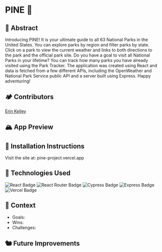 # PINE 🌲

## 🐻 Abstract
Introducing PINE! It is your ultimate guide to all 63 National Parks in the United States. You can explore parks by region and filter parks by state. Click on a park to view the current weather and links to both directions to the park and the official park site. Do you have a goal to visit all National Parks in your lifetime? You can track how many parks you have already visited using the Park Tracker. The application was created using React and data is fetched from a few different APIs, including the OpenWeather and National Park Service public API and a server built using Express. Happy adventuring! 

## 🏕️ Contributors 
[Erin Kelley](https://github.com/kelleyej)

## 🏔️ App Preview 

## 🦌 Installation Instructions
Visit the site at: pine-project.vercel.app

## 🫎 Technologies Used 
![React Badge](https://img.shields.io/badge/React-61DAFB?logo=react&logoColor=000&style=flat) ![React Router Badge](https://img.shields.io/badge/React%20Router-CA4245?logo=reactrouter&logoColor=fff&style=flat) ![Cypress Badge](https://img.shields.io/badge/Cypress-69D3A7?logo=cypress&logoColor=fff&style=flat) ![Express Badge](https://img.shields.io/badge/Express-000?logo=express&logoColor=fff&style=flat) ![Vercel Badge](https://img.shields.io/badge/Vercel-000?logo=vercel&logoColor=fff&style=flat)

## 🌵 Context 
- Goals:
- Wins:
- Challenges:

## 🐿️ Future Improvements 
